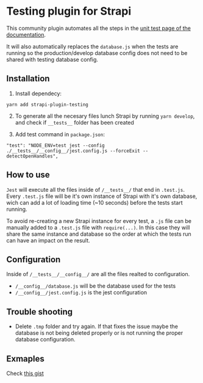 # Testing plugin for Strapi
This community plugin automates all the steps in the [unit test page of the documentation](https://strapi.io/documentation/developer-docs/latest/guides/unit-testing.html).

It will also automatically replaces the `database.js` when the tests are running so the production/develop database config does not need to be shared with testing database config.

## Installation

1. Install dependecy:

```
yarn add strapi-plugin-testing
```

2. To generate all the necesary files lunch Strapi by running `yarn develop`, and check if `__tests__` folder has been created

3. Add test command in `package.json`:

```
"test": "NODE_ENV=test jest --config ./__tests__/__config__/jest.config.js --forceExit --detectOpenHandles",
```

## How to use

`Jest` will execute all the files inside of `/__tests__/` that end in `.test.js`. Every `.test.js` file will be it's own instance of Strapi with it's own database, wich can add a lot of loading time (~10 seconds) before the tests start running.

To avoid re-creating a new Strapi instance for every test, a `.js` file can be manually added to a `.test.js` file with `require(...)`. In this case they will share the same instance and database so the order at which the tests run can have an impact on the result.

## Configuration
Inside of `/__tests__/__config__/` are all the files realted to configuration.

- `/__config__/database.js` will be the database used for the tests
- `/__config__/jest.config.js` is the jest configuration

## Trouble shooting
- Delete `.tmp` folder and try again. If that fixes the issue maybe the database is not being deleted properly or is not running the proper database configuration.

## Exmaples

Check [this gist](https://gist.github.com/Antoine-lb/d5c104ef4a2e8835a59186f826255d60)
